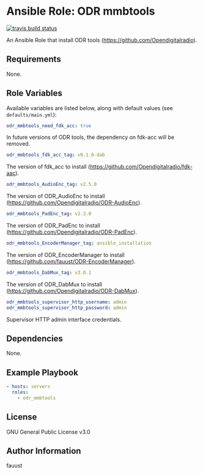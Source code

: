 # Ansible Role: ODR mmbtools

[![travis build status](https://img.shields.io/travis/Opendigitalradio/ansible-role-odr_mmbtools?logo=travis)](https://travis-ci.org/Opendigitalradio/ansible-role-odr_mmbtools)

An Ansible Role that install ODR tools (<https://github.com/Opendigitalradio>).

## Requirements

None.

## Role Variables

Available variables are listed below, along with default values (see
`defaults/main.yml`):

```yaml
odr_mmbtools_need_fdk_acc: true
```

In future versions of ODR tools, the dependency on fdk-acc will be removed.

```yaml
odr_mmbtools_fdk_acc_tag: v0.1.6-dab
```

The version of fdk_acc to install (<https://github.com/Opendigitalradio/fdk-aac>).

```yaml
odr_mmbtools_AudioEnc_tag: v2.5.0
```

The version of ODR_AudioEnc to install
(<https://github.com/Opendigitalradio/ODR-AudioEnc>).

```yaml
odr_mmbtools_PadEnc_tag: v2.3.0
```

The version of ODR_PadEnc to install
(<https://github.com/Opendigitalradio/ODR-PadEnc>).

```yaml
odr_mmbtools_EncoderManager_tag: ansible_installation
```

The version of ODR_EncoderManager to install
(<https://github.com/fauust/ODR-EncoderManager>).

```yaml
odr_mmbtools_DabMux_tag: v3.0.1
```

The version of ODR_DabMux to install
(<https://github.com/Opendigitalradio/ODR-DabMux>).

```yaml
odr_mmbtools_supervisor_http_username: admin
odr_mmbtools_supervisor_http_password: admin
```

Supervisor HTTP admin interface credentials.

## Dependencies

None.

## Example Playbook

```yaml
- hosts: servers
  roles:
    - odr_mmbtools
```

## License

GNU General Public License v3.0

## Author Information

fauust

